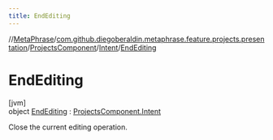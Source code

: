 ```yaml
---
title: EndEditing
---
```

//[MetaPhrase](../../../../../index.html)/[com.github.diegoberaldin.metaphrase.feature.projects.presentation](../../../index.html)/[ProjectsComponent](../../index.html)/[Intent](../index.html)/[EndEditing](index.html)



# EndEditing



[jvm]\
object [EndEditing](index.html) : [ProjectsComponent.Intent](../index.html)

Close the current editing operation.


